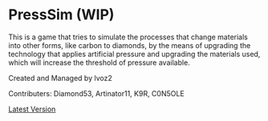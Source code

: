 # PressSim (WIP)
This is a game that tries to simulate the processes that change materials into other forms, like carbon to diamonds, by the means of upgrading the technology that applies artificial pressure and upgrading the materials used, which will increase the threshold of pressure available.

Created and Managed by lvoz2

Contributers: Diamond53, Artinator11, K9R, C0N5OLE

[Latest Version](https://lvoz2.github.io/PressSim/#pressure_creation)
